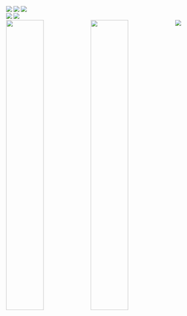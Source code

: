 <img src="https://cdn.swoth.dev/bio/p1.png?i=1" />
<img src="https://cdn.swoth.dev/bio/p2.png?i=2" />
<img src="https://github-profile-trophy.vercel.app/?username=swothh&theme=darkhub&no-frame=true&margin-w=15&margin-h=15" />
<br />
<img src="https://cdn.swoth.dev/bio/p3.png?i=2" />
<img src="https://skillicons.dev/icons?i=alpinejs,bootstrap,java,css,sass,html,js,ts,php,react,vue,svelte,next,nuxt,mongodb,discord,cloudflare,codepen,electron,express,fastapi,tailwindcss,git,github,heroku,nodejs,webpack,markdown,netlify,pug" />
<br />
<img src="https://cdn.swoth.dev/bio/p4.png?i=2" />
<img align="left" width="45%" src="https://github-readme-stats.vercel.app/api?username=swothh&show_icons=true&theme=react&hide_border=true&bg_color=0D1117">
<img align="left" width="45%" src="https://github-readme-streak-stats.herokuapp.com/?user=swothh&theme=black-ice&hide_border=true&stroke=0000&background=0D1117">
